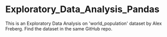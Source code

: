 # Exploratory_Data_Analysis_Pandas
This is an Exploratory Data Analysis on 'world_population' dataset by Alex Freberg. Find the dataset in the same GitHub repo.
